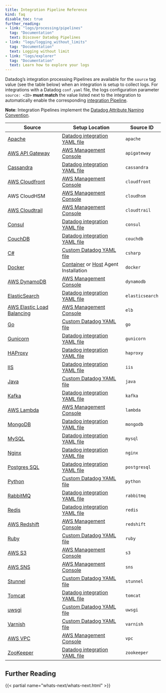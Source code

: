 ```yaml
---
title: Integration Pipeline Reference
kind: faq
disable_toc: true
further_reading:
- link: "logs/processing/pipelines"
  tag: "Documentation"
  text: Discover Datadog Pipelines
- link: "logs/logging_without_limits"
  tag: "Documentation"
  text: Logging without limit
- link: "logs/explorer"
  tag: "Documentation"
  text: Learn how to explore your logs
---
```


Datadog’s integration processing Pipelines are available for the `source` tag value (see the table below) when an integration is setup to collect logs. For integrations with a Datadog `conf.yaml` file, the logs configuration parameter `source: <ID>` **must match** the value listed next to the integration to automatically enable the corresponding [integration Pipeline][66].

**Note**: Integration Pipelines implement the [Datadog Attribute Naming Convention][65].

| Source                           | Setup Location                                   | Source ID       |
|----------------------------------|--------------------------------------------------|-----------------|
| [Apache][1]                      | [Datadog integration YAML file][2]               | `apache`        |
| [AWS API Gateway][3]             | [AWS Management Console][4]                      | `apigateway`    |
| [Cassandra][5]                   | [Datadog integration YAML file][6]               | `cassandra`     |
| [AWS Cloudfront][7]              | [AWS Management Console][4]                      | `cloudfront`    |
| AWS CloudHSM                     | [AWS Management Console][4]                      | `cloudhsm`      |
| [AWS Cloudtrail][8]              | [AWS Management Console][4]                      | `cloudtrail`    |
| [Consul][9]                      | [Datadog integration YAML file][10]              | `consul`        |
| [CouchDB][11]                    | [Datadog integration YAML file][12]              | `couchdb`       |
| [C#][13]                         | [Custom Datadog YAML file][14]                   | `csharp`        |
| [Docker][15]                     | [Container][16] or [Host][17] Agent Installation | `docker`        |
| [AWS DynamoDB][18]               | [AWS Management Console][4]                      | `dynamodb`      |
| [ElasticSearch][19]              | [Datadog integration YAML file][20]              | `elasticsearch` |
| [AWS Elastic Load Balancing][21] | [AWS Management Console][4]                      | `elb`           |
| [Go][22]                         | [Custom Datadog YAML file][23]                   | `go`            |
| [Gunicorn][24]                   | [Datadog integration YAML file][25]              | `gunicorn`      |
| [HAProxy][26]                    | [Datadog integration YAML file][27]              | `haproxy`       |
| [IIS][28]                        | [Datadog integration YAML file][29]              | `iis`           |
| [Java][30]                       | [Custom Datadog YAML file][31]                   | `java`          |
| [Kafka][32]                      | [Datadog integration YAML file][33]              | `kafka`         |
| [AWS Lambda][34]                 | [AWS Management Console][4]                      | `lambda`        |
| [MongoDB][35]                    | [Datadog integration YAML file][36]              | `mongodb`       |
| [MySQL][37]                      | [Datadog integration YAML file][38]              | `mysql`         |
| [Nginx][39]                      | [Datadog integration YAML file][40]              | `nginx`         |
| [Postgres SQL][41]               | [Datadog integration YAML file][42]              | `postgresql`    |
| [Python][43]                     | [Custom Datadog YAML file][44]                   | `python`        |
| [RabbitMQ][45]                   | [Datadog integration YAML file][46]              | `rabbitmq`      |
| [Redis][47]                      | [Datadog integration YAML file][48]              | `redis`         |
| [AWS Redshift][49]               | [AWS Management Console][4]                      | `redshift`      |
| [Ruby][50]                       | [Custom Datadog YAML file][51]                   | `ruby`          |
| [AWS S3][52]                     | [AWS Management Console][4]                      | `s3`            |
| [AWS SNS][53]                    | [AWS Management Console][4]                      | `sns`           |
| [Stunnel][54]                    | [Custom Datadog YAML file][55]                   | `stunnel`       |
| [Tomcat][56]                     | [Datadog integration YAML file][57]              | `tomcat`        |
| [uwsgi][58]                      | [Custom Datadog YAML file][59]                   | `uwsgi`         |
| [Varnish][60]                    | [Custom Datadog YAML file][61]                   | `varnish`       |
| [AWS VPC][62]                    | [AWS Management Console][4]                      | `vpc`           |
| [ZooKeeper][63]                  | [Datadog integration YAML file][64]              | `zookeeper`     |


## Further Reading

{{< partial name="whats-next/whats-next.html" >}}

[1]: /integrations/apache/#log-collection
[2]: https://github.com/DataDog/integrations-core/blob/master/apache/datadog_checks/apache/data/conf.yaml.example
[3]: /integrations/amazon_api_gateway/#log-collection
[4]: https://aws.amazon.com/console/
[5]: /integrations/cassandra/#log-collection
[6]: https://github.com/DataDog/integrations-core/blob/master/cassandra/datadog_checks/cassandra/data/conf.yaml.example
[7]: /integrations/amazon_cloudfront/#enable-cloudfront-logging
[8]: /integrations/amazon_cloudtrail/#enable-cloudtrail-logging
[9]: /integrations/consul/#log-collection
[10]: https://github.com/DataDog/integrations-core/blob/master/consul/datadog_checks/consul/data/conf.yaml.example
[11]: /integrations/couch/#log-collection
[12]: https://github.com/DataDog/integrations-core/blob/master/couch/datadog_checks/couch/data/conf.yaml.example
[13]: /logs/log_collection/csharp/
[14]: /logs/log_collection/csharp/#configure-your-datadog-agent
[15]: /logs/log_collection/docker/
[16]: /logs/log_collection/docker/?tab=environmentvariable#one-step-install-to-collect-all-the-container-logs
[17]: /logs/log_collection/docker/?tab=hostinstallation#one-step-install-to-collect-all-the-container-logs
[18]: /integrations/amazon_dynamodb/#log-collection
[19]: /integrations/elastic/#log-collection
[20]: https://github.com/DataDog/integrations-core/blob/master/elastic/datadog_checks/elastic/data/conf.yaml.example
[21]: /integrations/amazon_elb/#log-collection
[22]: /logs/log_collection/go/
[23]: /logs/log_collection/go/#configure-your-datadog-agent
[24]: /integrations/gunicorn/#log-collection
[25]: https://github.com/DataDog/integrations-core/blob/master/gunicorn/datadog_checks/gunicorn/data/conf.yaml.example
[26]: /integrations/haproxy/#log-collection
[27]: https://github.com/DataDog/integrations-core/blob/master/haproxy/datadog_checks/haproxy/data/conf.yaml.example
[28]: /integrations/iis/#log-collection
[29]: https://github.com/DataDog/integrations-core/blob/master/iis/datadog_checks/iis/data/conf.yaml.example
[30]: /logs/log_collection/java/
[31]: /logs/log_collection/java/#configure-the-datadog-agent
[32]: /integrations/kafka/#log-collection
[33]: https://github.com/DataDog/integrations-core/blob/master/kafka/datadog_checks/kafka/data/conf.yaml.example
[34]: /integrations/amazon_lambda/#log-collection
[35]: /integrations/mongo/#log-collection
[36]: https://github.com/DataDog/integrations-core/blob/master/mongo/datadog_checks/mongo/data/conf.yaml.example
[37]: /integrations/mysql/#log-collection
[38]: https://github.com/DataDog/integrations-core/blob/master/mysql/datadog_checks/mysql/data/conf.yaml.example
[39]: /integrations/nginx/#log-collection
[40]: https://github.com/DataDog/integrations-core/blob/master/nginx/datadog_checks/nginx/data/conf.yaml.example
[41]: /integrations/postgres/#log-collection
[42]: https://github.com/DataDog/integrations-core/blob/master/postgres/datadog_checks/postgres/data/conf.yaml.example
[43]: /logs/log_collection/python/
[44]: /logs/log_collection/python/#configure-the-datadog-agent
[45]: /integrations/rabbitmq/#log-collection
[46]: https://github.com/DataDog/integrations-core/blob/master/rabbitmq/datadog_checks/rabbitmq/data/conf.yaml.example
[47]: https://docs.datadoghq.com/integrations/redisdb/#log-collection
[48]: https://github.com/DataDog/integrations-core/blob/master/redisdb/datadog_checks/redisdb/data/conf.yaml.example
[49]: /integrations/amazon_redshift/#log-collection
[50]: /logs/log_collection/ruby/
[51]: /logs/log_collection/ruby/#configure-your-datadog-agent
[52]: /integrations/amazon_s3/#log-collection
[53]: /integrations/amazon_sns/#log-collection
[54]: /integrations/stunnel/#log-collection
[55]: /integrations/stunnel/#configuration
[56]: /integrations/tomcat/#log-collection
[57]: https://github.com/DataDog/integrations-core/blob/master/tomcat/datadog_checks/tomcat/data/conf.yaml.example
[58]: /integrations/uwsgi/#log-collection
[59]: /integrations/uwsgi/#configuration
[60]: /integrations/varnish/#log-collection
[61]: https://github.com/DataDog/integrations-core/blob/master/varnish/datadog_checks/varnish/data/conf.yaml.example
[62]: /integrations/amazon_vpc/#log-collection
[63]: /integrations/zk/#log-collection
[64]: https://github.com/DataDog/integrations-core/blob/master/zk/datadog_checks/zk/data/conf.yaml.example
[65]: /logs/processing/attributes_naming_convention/
[66]: /logs/processing/pipelines/#integration-pipelines
